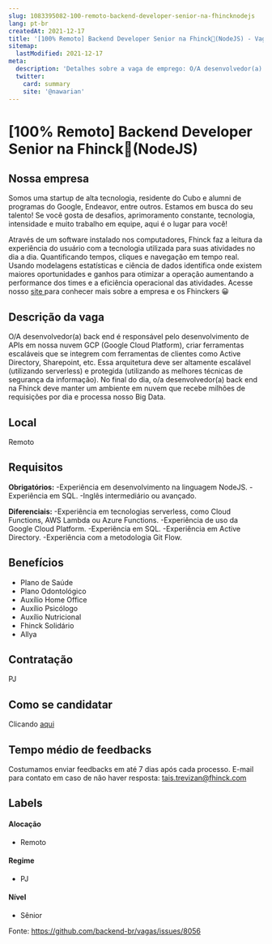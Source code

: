 ```yaml
---
slug: 1083395082-100-remoto-backend-developer-senior-na-fhincknodejs
lang: pt-br
createdAt: 2021-12-17
title: '[100% Remoto] Backend Developer Senior na Fhinck🧙(NodeJS) - Vaga de Emprego'
sitemap:
  lastModified: 2021-12-17
meta:
  description: 'Detalhes sobre a vaga de emprego: O/A desenvolvedor(a) back end é responsável pelo desenvolvimento de APIs em nossa nuvem GCP (Google Cloud Platform), criar ferramentas escaláveis que se integrem com ferramentas de clientes como Active Directory, Sharepoint, etc. Essa arquitetura deve ser altamente escalável (utilizando serverless) e protegida (utilizando as melhores técnicas de segurança da informação). No final do dia, o/a desenvolvedor(a) back end na Fhinck deve manter um ambiente em nuvem que recebe milhões de requisições por dia e processa nosso Big Data.'
  twitter:
    card: summary
    site: '@nawarian'
---
```


# [100% Remoto] Backend Developer Senior na Fhinck🧙(NodeJS)

<!--
==================================================
Caso a vaga for remoto durante a pandemia informar no texto "Remoto durante o covid"
==================================================
-->
<!-- 
==================================================
POR FAVOR, SÓ POSTE SE A VAGA FOR PARA BACK-END!

Não faça distinção de gênero no título da vaga.

Use: "Back-End Developer" ao invés de 
"Desenvolvedor Back-End" \o/

Exemplo: `[São Paulo] Back-End Developer @ NOME DA EMPRESA`
==================================================
-->
<!--
==================================================
Caso a vaga for remoto durante a pandemia deixar a linha abaixo
==================================================
-->

## Nossa empresa
Somos uma startup de alta tecnologia, residente do Cubo e alumni de programas do Google, Endeavor, entre outros. Estamos em busca do seu talento! Se você gosta de desafios, aprimoramento constante, tecnologia, intensidade e muito trabalho em equipe, aqui é o lugar para você!

Através de um software instalado nos computadores, Fhinck faz a leitura da experiência do usuário com a tecnologia utilizada para suas atividades no dia a dia. Quantificando tempos, cliques e navegação em tempo real. Usando modelagens estatísticas e ciência de dados identifica onde existem maiores oportunidades e ganhos para otimizar a operação aumentando a performance dos times e a eficiência operacional das atividades. Acesse nosso [site ](https://fhinck.com/sobre-a-fhinck/) para conhecer mais sobre a empresa e os Fhinckers 😀

## Descrição da vaga

O/A desenvolvedor(a) back end é responsável pelo desenvolvimento de APIs em nossa nuvem GCP (Google Cloud Platform), criar ferramentas escaláveis que se integrem com ferramentas de clientes como Active Directory, Sharepoint, etc.
Essa arquitetura deve ser altamente escalável (utilizando serverless) e protegida (utilizando as melhores técnicas de segurança da informação). No final do dia, o/a desenvolvedor(a) back end na Fhinck deve manter um ambiente em nuvem que recebe milhões de requisições por dia e processa nosso Big Data.

## Local

Remoto

## Requisitos

**Obrigatórios:**
-Experiência em desenvolvimento na linguagem NodeJS.
-Experiência em SQL.
-Inglês intermediário ou avançado.

**Diferenciais:**
-Experiência em tecnologias serverless, como Cloud Functions, AWS Lambda ou Azure Functions.
-Experiência de uso da Google Cloud Platform.
-Experiência em SQL.
-Experiência em Active Directory.
-Experiência com a metodologia Git Flow.

## Benefícios
- Plano de Saúde
- Plano Odontológico
- Auxílio Home Office
- Auxílio Psicólogo
- Auxílio Nutricional
- Fhinck Solidário
- Allya

## Contratação

PJ

## Como se candidatar

Clicando [aqui](https://fhinck.com/back-end-mage/)

## Tempo médio de feedbacks

Costumamos enviar feedbacks em até 7 dias após cada processo.
E-mail para contato em caso de não haver resposta: tais.trevizan@fhinck.com

## Labels
<!-- retire os labels que não fazem sentido à vaga -->

#### Alocação
- Remoto

#### Regime
- PJ

#### Nível
- Sênior



Fonte: https://github.com/backend-br/vagas/issues/8056